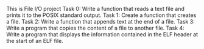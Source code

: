 This is File I/O project
Task 0: Write a function that reads a text file and prints it to the POSIX standard output.
Task 1: Create a function that creates a file.
Task 2: Write a function that appends text at the end of a file.
Task 3: Write a program that copies the content of a file to another file.
Task 4: Write a program that displays the information contained in the ELF header at the start of an ELF file.

